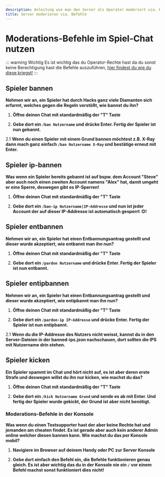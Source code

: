 ```yaml
---
description: Anleitung wie man den Server als Operator moderiert via. Bann Befehle etc.
title: Server moderieren via. Befehle
---
```


# Moderations-Befehle im Spiel-Chat nutzen

::: warning Wichtig
Es ist wichtig das du Operator-Rechte hast da du sonst keine Berechtigung hast die Befehle auszuführen, [hier findest du wie du diese kriegst!](https://docs.emeraldhost.de/gameserver/minecraft-java-edition/op-rechte-vergeben.html)
:::

## Spieler bannen

<b>Nehmen wir an, ein Spieler hat durch Hacks ganz viele Diamanten sich erfarmt, welches gegen die Regeln verstößt, wie bannst du ihn?</b><br>

1. <b>Öffne deinen Chat mit standardmäßig der "T" Taste</b><br>

2. <b>Gebe dort ein ```/ban Nutzername``` und drücke Enter. Fertig der Spieler ist nun gebannt.</b><br>

2.1 <b>Wenn du einen Spieler mit einem Grund bannen möchtest z.B. X-Ray dann mach ganz einfach ```/ban Nutzername X-Ray``` und bestätige erneut mit Enter.</b><br>

## Spieler ip-bannen

<b>Was wenn ein Spieler bereits gebannt ist auf bspw. dem Account "Steve" aber auch noch einen zweiten Account namens "Alex" hat, damit umgeht er eine Sperre, deswegen gibt es IP-Sperren!</b><br>

1. <b>Öffne deinen Chat mit standardmäßig der "T" Taste</b><br>

2. <b>Gebe dort ein ```/ban-ip Nutzername|IP-Addresse``` und nun ist jeder Account der auf dieser IP-Addresse ist automatisch gesperrt :D!</b><br>

## Spieler entbannen

<b>Nehmen wir an, ein Spieler hat einen Entbannungsantrag gestellt und dieser wurde akzeptiert, wie entbannt man ihn nun?</b><br>

1. <b>Öffne deinen Chat mit standardmäßig der "T" Taste</b><br>

2. <b>Gebe dort ein ```/pardon Nutzername``` und drücke Enter. Fertig der Spieler ist nun entbannt.</b><br>

## Spieler entipbannen

<b>Nehmen wir an, ein Spieler hat einen Entbannungsantrag gestellt und dieser wurde akzeptiert, wie entipbannt man ihn nun?</b><br>

1. <b>Öffne deinen Chat mit standardmäßig der "T" Taste</b><br>

2. <b>Gebe dort ein ```/pardon-ip IP-Addresse``` und drücke Enter. Fertig der Spieler ist nun entipbannt.</b><br>

2.1 <b>Wenn du die IP-Addresse des Nutzers nicht weisst, kannst du in den Server-Dateien in der banned-ips.json nachschauen, dort sollten die IPS mit Nutzername drin stehen.</b><br>

## Spieler kicken

<b>Ein Spieler spammt im Chat und hört nicht auf, es ist aber deren erste Strafe und deswegen willst du ihn nur kicken, wie machst du das?</b><br>

1. <b>Öffne deinen Chat mit standardmäßig der "T" Taste</b><br>

2. <b>Gebe dort ein ```/kick Nutzername Grund``` und sende es ab mit Enter. Und fertig der Spieler wurde gekickt, der Grund ist aber nicht benötigt.</b><br>

### Moderations-Befehle in der Konsole

<b>Was wenn du einen Testsupporter hast der aber keine Rechte hat und jemanden am cheaten findet. Es ist gerade aber auch kein anderer Admin online welcher diesen bannen kann. Wie machst du das per Konsole mobil?</b><br>

1. <b>Navigiere im Browser auf deinem Handy oder PC zur Server Konsole</b><br>

2. <b>Gebe dort einfach den Befehl ein, die Befehle funktionieren genau gleich. Es ist aber wichtig das du in der Konsole nie ein ```/``` vor einem Befehl machst sonst funktioniert dies nicht!</b><br>
